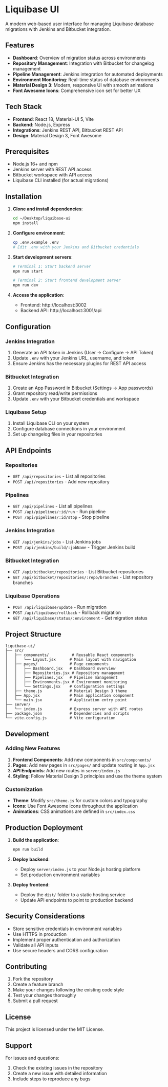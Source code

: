 # Liquibase UI

A modern web-based user interface for managing Liquibase database migrations with Jenkins and Bitbucket integration.

## Features

- **Dashboard**: Overview of migration status across environments
- **Repository Management**: Integration with Bitbucket for changelog management
- **Pipeline Management**: Jenkins integration for automated deployments
- **Environment Monitoring**: Real-time status of database environments
- **Material Design 3**: Modern, responsive UI with smooth animations
- **Font Awesome Icons**: Comprehensive icon set for better UX

## Tech Stack

- **Frontend**: React 18, Material-UI 5, Vite
- **Backend**: Node.js, Express
- **Integrations**: Jenkins REST API, Bitbucket REST API
- **Design**: Material Design 3, Font Awesome

## Prerequisites

- Node.js 16+ and npm
- Jenkins server with REST API access
- Bitbucket workspace with API access
- Liquibase CLI installed (for actual migrations)

## Installation

1. **Clone and install dependencies**:
   ```bash
   cd ~/Desktop/liquibase-ui
   npm install
   ```

2. **Configure environment**:
   ```bash
   cp .env.example .env
   # Edit .env with your Jenkins and Bitbucket credentials
   ```

3. **Start development servers**:
   ```bash
   # Terminal 1: Start backend server
   npm run start

   # Terminal 2: Start frontend development server
   npm run dev
   ```

4. **Access the application**:
   - Frontend: http://localhost:3002
   - Backend API: http://localhost:3001/api

## Configuration

### Jenkins Integration

1. Generate an API token in Jenkins (User → Configure → API Token)
2. Update `.env` with your Jenkins URL, username, and token
3. Ensure Jenkins has the necessary plugins for REST API access

### Bitbucket Integration

1. Create an App Password in Bitbucket (Settings → App passwords)
2. Grant repository read/write permissions
3. Update `.env` with your Bitbucket credentials and workspace

### Liquibase Setup

1. Install Liquibase CLI on your system
2. Configure database connections in your environment
3. Set up changelog files in your repositories

## API Endpoints

### Repositories
- `GET /api/repositories` - List all repositories
- `POST /api/repositories` - Add new repository

### Pipelines
- `GET /api/pipelines` - List all pipelines
- `POST /api/pipelines/:id/run` - Run pipeline
- `POST /api/pipelines/:id/stop` - Stop pipeline

### Jenkins Integration
- `GET /api/jenkins/jobs` - List Jenkins jobs
- `POST /api/jenkins/build/:jobName` - Trigger Jenkins build

### Bitbucket Integration
- `GET /api/bitbucket/repositories` - List Bitbucket repositories
- `GET /api/bitbucket/repositories/:repo/branches` - List repository branches

### Liquibase Operations
- `POST /api/liquibase/update` - Run migration
- `POST /api/liquibase/rollback` - Rollback migration
- `GET /api/liquibase/status/:environment` - Get migration status

## Project Structure

```
liquibase-ui/
├── src/
│   ├── components/          # Reusable React components
│   │   └── Layout.jsx      # Main layout with navigation
│   ├── pages/              # Page components
│   │   ├── Dashboard.jsx   # Dashboard overview
│   │   ├── Repositories.jsx # Repository management
│   │   ├── Pipelines.jsx   # Pipeline management
│   │   ├── Environments.jsx # Environment monitoring
│   │   └── Settings.jsx    # Configuration settings
│   ├── theme.js            # Material Design 3 theme
│   ├── App.jsx             # Main application component
│   └── main.jsx            # Application entry point
├── server/
│   └── index.js            # Express server with API routes
├── package.json            # Dependencies and scripts
└── vite.config.js          # Vite configuration
```

## Development

### Adding New Features

1. **Frontend Components**: Add new components in `src/components/`
2. **Pages**: Add new pages in `src/pages/` and update routing in `App.jsx`
3. **API Endpoints**: Add new routes in `server/index.js`
4. **Styling**: Follow Material Design 3 principles and use the theme system

### Customization

- **Theme**: Modify `src/theme.js` for custom colors and typography
- **Icons**: Use Font Awesome icons throughout the application
- **Animations**: CSS animations are defined in `src/index.css`

## Production Deployment

1. **Build the application**:
   ```bash
   npm run build
   ```

2. **Deploy backend**:
   - Deploy `server/index.js` to your Node.js hosting platform
   - Set production environment variables

3. **Deploy frontend**:
   - Deploy the `dist/` folder to a static hosting service
   - Update API endpoints to point to production backend

## Security Considerations

- Store sensitive credentials in environment variables
- Use HTTPS in production
- Implement proper authentication and authorization
- Validate all API inputs
- Use secure headers and CORS configuration

## Contributing

1. Fork the repository
2. Create a feature branch
3. Make your changes following the existing code style
4. Test your changes thoroughly
5. Submit a pull request

## License

This project is licensed under the MIT License.

## Support

For issues and questions:
1. Check the existing issues in the repository
2. Create a new issue with detailed information
3. Include steps to reproduce any bugs

